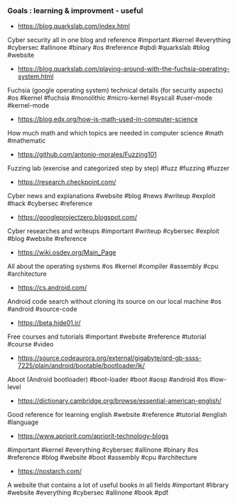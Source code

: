 ### Goals : learning & improvment - useful

- https://blog.quarkslab.com/index.html

Cyber security all in one blog and reference #important #kernel #everything #cybersec #allinone #binary #os #reference #qbdi #quarkslab #blog #website

- https://blog.quarkslab.com/playing-around-with-the-fuchsia-operating-system.html

Fuchsia (google operating system) technical details (for security aspects) #os #kernel #fuchsia #monolithic #micro-kernel #syscall #user-mode #kernel-mode

- https://blog.edx.org/how-is-math-used-in-computer-science

How much math and which topics are needed in computer science #math #mathematic

- https://github.com/antonio-morales/Fuzzing101

Fuzzing lab (exercise and categorized step by step) #fuzz #fuzzing #fuzzer

- https://research.checkpoint.com/

Cyber news and explanations #website #blog #news #writeup #exploit #hack #cybersec #reference

- https://googleprojectzero.blogspot.com/

Cyber researches and writeups #important #writeup #cybersec #exploit #blog #website #reference

- https://wiki.osdev.org/Main_Page

All about the operating systems #os #kernel #compiler #assembly #cpu #architecture

- https://cs.android.com/

Android code search without cloning its source on our local machine #os #android #source-code

- https://beta.hide01.ir/

Free courses and tutorials #important #website #reference #tutorial #course #video

- https://source.codeaurora.org/external/gigabyte/qrd-gb-ssss-7225/plain/android/bootable/bootloader/lk/

Aboot (Android bootloader) #boot-loader #boot #aosp #android #os #low-level

- https://dictionary.cambridge.org/browse/essential-american-english/

Good reference for learning english #website #reference #tutorial #english #language 

- https://www.apriorit.com/apriorit-technology-blogs

#important #kernel #everything #cybersec #allinone #binary #os #reference #blog #website #boot #assembly #cpu #architecture

- https://nostarch.com/

A website that contains a lot of useful books in all fields #important #library #website #everything #cybersec #allinone #book #pdf
